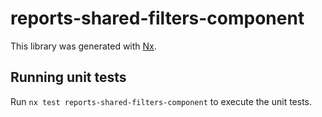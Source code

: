 # reports-shared-filters-component

This library was generated with [Nx](https://nx.dev).

## Running unit tests

Run `nx test reports-shared-filters-component` to execute the unit tests.
